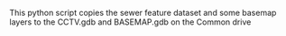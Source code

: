This python script copies the sewer feature dataset and some basemap layers to the CCTV.gdb and BASEMAP.gdb on the Common drive

